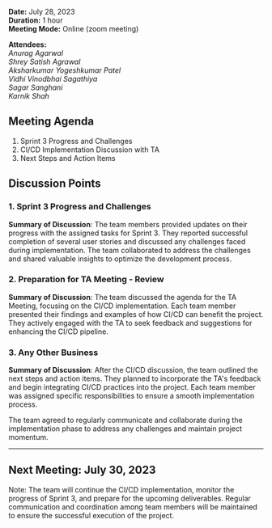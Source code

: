 **Date:** July 28, 2023  
**Duration:** 1 hour  
**Meeting Mode:** Online (zoom meeting)    

**Attendees:**  
_Anurag Agarwal_  
_Shrey Satish Agrawal_  
_Aksharkumar Yogeshkumar Patel_  
_Vidhi Vinodbhai Sagathiya_  
_Sagar Sanghani_  
_Karnik Shah_  

## Meeting Agenda

1. Sprint 3 Progress and Challenges
2. CI/CD Implementation Discussion with TA
3. Next Steps and Action Items

## Discussion Points

### 1. Sprint 3 Progress and Challenges

**Summary of Discussion**: The team members provided updates on their progress with the assigned tasks for Sprint 3. They reported successful completion of several user stories and discussed any challenges faced during implementation. The team collaborated to address the challenges and shared valuable insights to optimize the development process.

### 2. Preparation for TA Meeting - Review

**Summary of Discussion**: The team discussed the agenda for the TA Meeting, focusing on the CI/CD implementation. Each team member presented their findings and examples of how CI/CD can benefit the project. They actively engaged with the TA to seek feedback and suggestions for enhancing the CI/CD pipeline.

### 3. Any Other Business

**Summary of Discussion**: After the CI/CD discussion, the team outlined the next steps and action items. They planned to incorporate the TA's feedback and begin integrating CI/CD practices into the project. Each team member was assigned specific responsibilities to ensure a smooth implementation process.


The team agreed to regularly communicate and collaborate during the implementation phase to address any challenges and maintain project momentum.

---


## Next Meeting: July 30, 2023

Note: The team will continue the CI/CD implementation, monitor the progress of Sprint 3, and prepare for the upcoming deliverables. Regular communication and coordination among team members will be maintained to ensure the successful execution of the project.

